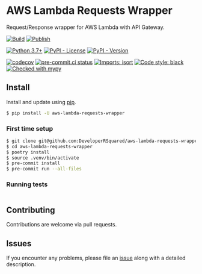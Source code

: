 # AWS Lambda Requests Wrapper

Request/Response wrapper for AWS Lambda with API Gateway.

[![Build](https://github.com/DeveloperRSquared/aws-lambda-requests-wrapper/actions/workflows/build.yml/badge.svg)](https://github.com/DeveloperRSquared/aws-lambda-requests-wrapper/actions/workflows/build.yml)
[![Publish](https://github.com/DeveloperRSquared/aws-lambda-requests-wrapper/actions/workflows/publish.yml/badge.svg)](https://github.com/DeveloperRSquared/aws-lambda-requests-wrapper/actions/workflows/publish.yml)

[![Python 3.7+](https://img.shields.io/badge/python-3.7+-brightgreen.svg)](#aws-lambda-requests-wrapper)
[![PyPI - License](https://img.shields.io/pypi/l/aws-lambda-requests-wrapper.svg)](LICENSE)
[![PyPI - Version](https://img.shields.io/pypi/v/aws-lambda-requests-wrapper.svg)](https://pypi.org/project/aws-lambda-requests-wrapper)

[![codecov](https://codecov.io/gh/DeveloperRSquared/aws-lambda-requests-wrapper/branch/main/graph/badge.svg?token=UI5ZDDDXXB)](https://codecov.io/gh/DeveloperRSquared/aws-lambda-requests-wrapper)
[![pre-commit.ci status](https://results.pre-commit.ci/badge/github/DeveloperRSquared/aws-lambda-requests-wrapper/main.svg)](https://results.pre-commit.ci/latest/github/DeveloperRSquared/aws-lambda-requests-wrapper/main)
[![Imports: isort](https://img.shields.io/badge/%20imports-isort-%231674b1?style=flat&labelColor=ef8336)](https://pycqa.github.io/isort/)
[![Code style: black](https://img.shields.io/badge/code%20style-black-000000.svg)](https://github.com/psf/black)
[![Checked with mypy](http://www.mypy-lang.org/static/mypy_badge.svg)](http://mypy-lang.org/)

## Install

Install and update using [pip](https://pypi.org/project/aws-lambda-requests-wrapper/).

```sh
$ pip install -U aws-lambda-requests-wrapper
```

### First time setup

```sh
$ git clone git@github.com:DeveloperRSquared/aws-lambda-requests-wrapper.git
$ cd aws-lambda-requests-wrapper
$ poetry install
$ source .venv/bin/activate
$ pre-commit install
$ pre-commit run --all-files
```

### Running tests

```sh

```

## Contributing

Contributions are welcome via pull requests.

## Issues

If you encounter any problems, please file an
[issue](https://github.com/DeveloperRSquared/aws-lambda-requests-wrapper/issues) along with a
detailed description.
